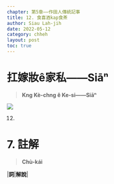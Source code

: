 ```yaml
---
chapter: 第5章——作田人傳統記事
title: 12. 食喜酒kap食茶 
author: Siau Lah-jih
date: 2022-05-12
category: chheh
layout: post
toc: true
---
```


# 扛嫁妝ê家私——Siāⁿ
> **Kng Kè-chng ê Ke-si——Siāⁿ**

![](../too5/18/圖.jpg)

12. 


# 7. 註解
> **Chù-kái**

|**詞**|**解說**|
